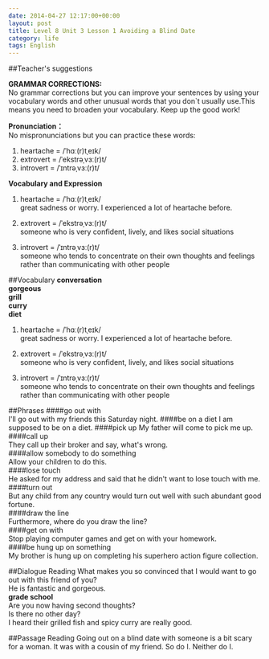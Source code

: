 ```yaml
---
date: 2014-04-27 12:17:00+00:00
layout: post
title: Level 8 Unit 3 Lesson 1 Avoiding a Blind Date
category: life
tags: English
---
```


##Teacher's suggestions

 
**GRAMMAR CORRECTIONS:**  
No grammar corrections but you can improve your sentences by using your vocabulary words and other unusual words that you don`t usually use.This means you need to broaden your vocabulary. Keep up the good work! 

**Pronunciation：**  
No mispronunciations but you can practice these words:  
1. heartache =  /ˈhɑː(r)tˌeɪk/  
2. extrovert = /ˈekstrəˌvɜː(r)t/  
3. introvert =  /ˈɪntrəˌvɜː(r)t/

**Vocabulary and Expression**  

1. heartache =  /ˈhɑː(r)tˌeɪk/  
great sadness or worry. I experienced a lot of heartache before.  

2. extrovert = /ˈekstrəˌvɜː(r)t/  
someone who is very confident, lively, and likes social situations  

3. introvert =  /ˈɪntrəˌvɜː(r)t/  
someone who tends to concentrate on their own thoughts and feelings rather than communicating with other people


##Vocabulary
**conversation  
gorgeous  
grill  
curry  
diet**  

1. heartache =  /ˈhɑː(r)tˌeɪk/  
great sadness or worry. I experienced a lot of heartache before.  

2. extrovert = /ˈekstrəˌvɜː(r)t/  
someone who is very confident, lively, and likes social situations  

3. introvert =  /ˈɪntrəˌvɜː(r)t/  
someone who tends to concentrate on their own thoughts and feelings rather than communicating with other people

##Phrases
####go out with  
I'll go out with my friends this Saturday night.
####be on a diet
I am supposed to be on a diet.
####pick up
My father will come to pick me up.
####call up  
They call up their broker and say, what's wrong.  
####allow somebody to do something  
Allow your children to do this.  
####lose touch  
He asked for my address and said that he didn't want to lose touch with me.  
####turn out  
But any child from any country would turn out well with such abundant good fortune.  
####draw the line  
Furthermore, where do you draw the line?  
####get on with  
Stop playing computer games and get on with your homework.  
####be hung up on something  
My brother is hung up on completing his superhero action figure collection.  

##Dialogue Reading
What makes you so convinced that I would want to go out with this friend of you?  
He is fantastic and gorgeous.  
**grade school**  
Are you now having second thoughts?  
Is there no other day?  
I heard their grilled fish and spicy curry are really good.

##Passage Reading
Going out on a blind date with someone is a bit scary for a woman.
It was with a cousin of my friend.
So do I.
Neither do I.